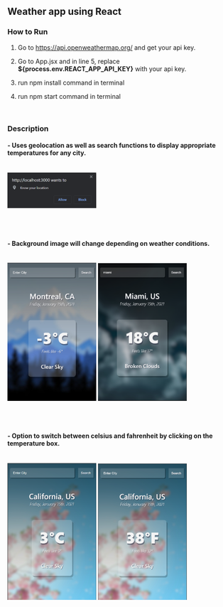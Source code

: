 ## Weather app using React

### How to Run

1. Go to <a>https://api.openweathermap.org/</a> and get your api key.

2. Go to App.jsx and in line 5, replace **${process.env.REACT_APP_API_KEY}** with your api key.

3. run npm install command in terminal

4. run npm start command in terminal

<br>

### Description

#### - Uses geolocation as well as search functions to display appropriate temperatures for any city.

<br />

<img width='200' src='./src/assets/screenshots/geolocation.png' />

<br /> <br />

#### - Background image will change depending on weather conditions.

<br />

<img width='200' src='./src/assets/screenshots/sc1.png' />
<img width='200' src='./src/assets/screenshots/sc2.png' />

<br /><br />

#### - Option to switch between celsius and fahrenheit by clicking on the temperature box.

<br />

<img width='200' src='./src/assets/screenshots/sc4.png' />
<img width='200' src='./src/assets/screenshots/sc3.png' />

<br />
